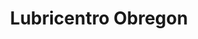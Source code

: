 ---
title: "Lubricentro Obregon"
url: /chorrillos/lubricentro-obregon/
shop: reparación de automóviles
---